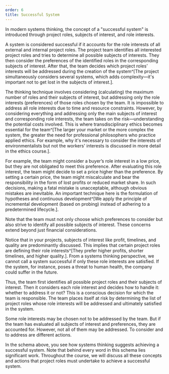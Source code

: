 ```yaml
---
order: 6
title: Successful System
---
```


In modern systems thinking, the concept of a "successful system" is introduced through project roles, subjects of interest, and role interests.

A system is considered successful if it accounts for the role interests of all external and internal project roles. The project team identifies all interested project roles and tries to determine all possible subjects of interests. They then consider the preferences of the identified roles in the corresponding subjects of interest. After that, the team decides which project roles’ interests will be addressed during the creation of the system^[The project simultaneously considers several systems, which adds complexity—it's important not to get lost in the subjects of interest.].

The thinking technique involves considering (calculating) the maximum number of roles and their subjects of interest, but addressing only the role interests (preferences) of those roles chosen by the team. It is impossible to address all role interests due to time and resource constraints. However, by considering everything and addressing only the main subjects of interest and corresponding role interests, the team takes on the risk—understanding the potential costs involved. This is where transdisciplinary ethics becomes essential for the team^[The larger your market or the more complex the system, the greater the need for professional philosophers who practice applied ethics. For example, why it's necessary to consider the interests of environmentalists but not the workers' interests is discussed in more detail in the ethics course.].

For example, the team might consider a buyer’s role interest in a low price, but they are not obligated to meet this preference. After evaluating this role interest, the team might decide to set a price higher than the preference. By setting a certain price, the team might miscalculate and bear the responsibility in the form of lost profits or reduced market share. In such decisions, making a fatal mistake is unacceptable, although obvious mistakes are inevitable. An important technique here is the formulation of hypotheses and continuous development^[We apply the principle of incremental development (based on probing) instead of adhering to a predetermined lifecycle.].

Note that the team must not only choose which preferences to consider but also strive to identify all possible subjects of interest. These concerns extend beyond just financial considerations.

Notice that in your projects, subjects of interest like profit, timelines, and quality are predominantly discussed. This implies that certain project roles are defining their role interests^[They prefer higher profits, shorter timelines, and higher quality.]. From a systems thinking perspective, we cannot call a system successful if only these role interests are satisfied. If the system, for instance, poses a threat to human health, the company could suffer in the future.

Thus, the team first identifies all possible project roles and their subjects of interest. Then it considers each role interest and decides how to handle it: whether to address it or not? This is a conscious decision for which the team is responsible. The team places itself at risk by determining the list of project roles whose role interests will be addressed and ultimately satisfied in the system.

Some role interests may be chosen not to be addressed by the team. But if the team has evaluated all subjects of interest and preferences, they are accounted for. However, not all of them may be addressed. To consider and to address are different actions.

In the schema above, you see how systems thinking suggests achieving a successful system. Note that behind every word in this schema lies significant work. Throughout the course, we will discuss all these concepts and actions that project roles must undertake to achieve a successful system.